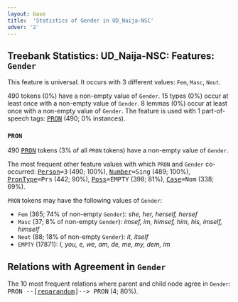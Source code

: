 ```yaml
---
layout: base
title:  'Statistics of Gender in UD_Naija-NSC'
udver: '2'
---
```


## Treebank Statistics: UD_Naija-NSC: Features: `Gender`

This feature is universal.
It occurs with 3 different values: `Fem`, `Masc`, `Neut`.

490 tokens (0%) have a non-empty value of `Gender`.
15 types (0%) occur at least once with a non-empty value of `Gender`.
8 lemmas (0%) occur at least once with a non-empty value of `Gender`.
The feature is used with 1 part-of-speech tags: <tt><a href="pcm_nsc-pos-PRON.html">PRON</a></tt> (490; 0% instances).

### `PRON`

490 <tt><a href="pcm_nsc-pos-PRON.html">PRON</a></tt> tokens (3% of all `PRON` tokens) have a non-empty value of `Gender`.

The most frequent other feature values with which `PRON` and `Gender` co-occurred: <tt><a href="pcm_nsc-feat-Person.html">Person</a></tt><tt>=3</tt> (490; 100%), <tt><a href="pcm_nsc-feat-Number.html">Number</a></tt><tt>=Sing</tt> (489; 100%), <tt><a href="pcm_nsc-feat-PronType.html">PronType</a></tt><tt>=Prs</tt> (442; 90%), <tt><a href="pcm_nsc-feat-Poss.html">Poss</a></tt><tt>=EMPTY</tt> (398; 81%), <tt><a href="pcm_nsc-feat-Case.html">Case</a></tt><tt>=Nom</tt> (338; 69%).

`PRON` tokens may have the following values of `Gender`:

* `Fem` (365; 74% of non-empty `Gender`): <em>she, her, herself, hersef</em>
* `Masc` (37; 8% of non-empty `Gender`): <em>imsef, im, himsef, him, his, imself, himself</em>
* `Neut` (88; 18% of non-empty `Gender`): <em>it, itself</em>
* `EMPTY` (17871): <em>I, you, e, we, am, de, me, my, dem, im</em>

## Relations with Agreement in `Gender`

The 10 most frequent relations where parent and child node agree in `Gender`:
<tt>PRON --[<tt><a href="pcm_nsc-dep-reparandum.html">reparandum</a></tt>]--> PRON</tt> (4; 80%).


